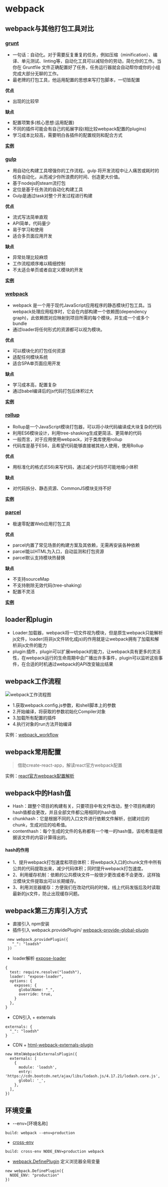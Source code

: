 # webpack 

## webpack与其他打包工具对比

### [grunt](https://www.gruntjs.net/)
- 一句话：自动化。对于需要反复重复的任务，例如压缩（minification）、编译、单元测试、linting等，自动化工具可以减轻你的劳动，简化你的工作。当你在 Gruntfile 文件正确配置好了任务，任务运行器就会自动帮你或你的小组完成大部分无聊的工作。
- 最老牌的打包工具，他运用配置的思想来写打包脚本，一切皆配置

**优点** 
- 出现的比较早

**缺点**
- 配置项繁多(核心思想:运用配置)
- 不同的插件可能会有自己的拓展字段(相比较webpack配置的plugins)
- 学习成本比较高，需要明白各插件的配置规则和配合方式

**[实例](../packTools/grunt_demo)**

### [gulp](https://www.gulpjs.com.cn/)
- 用自动化构建工具增强你的工作流程。gulp 将开发流程中让人痛苦或耗时的任务自动化，从而减少你所浪费的时间、创造更大价值。
- 基于nodejs的steam流打包
- 定位是基于任务流的自动化构建工具
- Gulp是通过task对整个开发过程进行构建

**优点** 
- 流式写法简单直观
- API简单，代码量少
- 易于学习和使用
- 适合多页面应用开发

**缺点**
- 异常处理比较麻烦
- 工作流程顺序难以精细控制
- 不太适合单页或者自定义模块的开发

**[实例](../packTools/gulp_demo)**

### [webpack](https://webpack.docschina.org/concepts/)
- webpack 是一个用于现代JavaScript应用程序的静态模块打包工具。当webpack处理应用程序时，它会在内部构建一个依赖图(dependency graph)，此依赖图对应映射到项目所需的每个模块，并生成一个或多个bundle
- 通过loader将任何形式的资源都可以视为模块。

**优点** 
- 可以模块化的打包任何资源
- 适配任何模块系统
- 适合SPA单页面应用开发

**缺点**
- 学习成本高，配置复杂
- 通过babel编译后的js代码打包后体积过大

**[实例](../packTools/webpack_demo)**

### [rollup](https://www.rollupjs.com/)
- Rollup是一个JavaScript模块打包器，可以将小块代码编译成大块复杂的代码
- 利用ES6模块设计，利用tree-shasking生成更简洁、更简单的代码
- 一般而言，对于应用使用webpack，对于类库使用rollup
- 代码库是基于ES6，且希望代码能够直接被其他人使用，使用Rollup

**优点** 
- 用标准化的格式(ES6)来写代码，通过减少代码尽可能地缩小体积

**缺点**
- 对代码拆分、静态资源、CommonJS模块支持不好

**[实例](../packTools/rollup_demo)**

### [parcel](https://parceljs.org/)
- 极速零配置Web应用打包工具

**优点** 
- parcel内置了常见场景的构建方案及其依赖，无需再安装各种依赖
- parcel能以HTML为入口，自动监测和打包资源
- parcel默认支持模块热替换

**缺点**
- 不支持sourceMap
- 不支持剔除无效代码(tree-shaking)
- 配置不灵活

**[实例](../packTools/parcel_demo)**

## loader和plugin
- Loader:加载器，webpack将一切文件视为模块，但是原生webpack只能解析js文件，loader(将非js文件转化成js)的作用就是让webpack拥有了加载和解析非js文件的能力
- plugin:插件，plugin可以扩展webpack的能力，让webpack具有更多的灵活性，在webpack运行的生命周期中会广播出许多事件，plugin可以监听这些事件，在合适的时机通过webpack的API改变输出结果

## webpack工作流程
![webpack工作流程图](/assets/images/webpack工作流程.jpg)
- 1.获取webpack.config.js参数，和shell脚本上的参数
- 2.开始编译，将获取的参数初始化Compiler对象
- 3.加载所有配置的插件
- 4.执行对象的run方法开始编译

实例：[webpack_workflow](../webpack_example/webpackWorkflow/webpack_flow.js)

## webpack常用配置
> 借助create-react-app，解读react官方webpack配置

实例：[react官方webpack配置解析](../webpack_example/webpack_config_demo/config/webpack.config.bck.js)

## webpack中的Hash值
- Hash：跟整个项目的构建有关，只要项目中有文件改动，整个项目构建的hash值都会更改，并且全部文件都公用相同的hash值
- chunkhash：它是根据不同的入口文件进行依赖文件解析，创建对应的chunk，生成对应的哈希值。
- contenthash：每个生成的文件的名称都有一个唯一的hash值，该哈希值是根据该文件的内容计算得出的。

#### hash的作用
- 1、提升webpack打包速度和项目体积：将webpack入口的chunk文件中所有公共的代码提取出来，减少代码体积；同时提升webpack打包速度。
- 2、利用缓存机制：依赖的公共模块文件一般很少更改或者不会更改，这样独立模块文件提取出可以长期缓存。
- 3、利用浏览器缓存：方便我们在改动代码的时候，线上代码发版后及时读取最新的js文件，防止出现缓存问题。
## webpack第三方库引入方式
- 直接引入  npm安装
- 插件引入  webpack.providePlugin/ [webpack-provide-global-plugin](https://www.npmjs.com/package/webpack-provide-global-plugin)
```
 new webpack.providePlugin({
   "_": "loadsh"
 })
```
- loader解析 [expose-loader](https://www.npmjs.com/package/expose-loader)
```
{
  test: require.resolve("loadsh"),
  loader: "expose-loader",
  options: {
    exposes: {
      globalName: "_",
      override: true,
    }
  },
}
```
- CDN引入 + externals
```
externals: {
  "_": "loadsh"
}
```
- CDN + [html-webpack-externals-plugin](https://www.npmjs.com/package/html-webpack-externals-plugin)
```
new HtmlWebpackExternalsPlugin({
  externals: [
    {
      module: 'loadsh',
      entry: 'https://cdn.bootcdn.net/ajax/libs/lodash.js/4.17.21/lodash.core.js',
      global: '_',
    },
  ],
})
```
## 环境变量
- --env=[环境名称]
```
build: webpack --env=production
```
- [cross-env](https://www.npmjs.com/package/cross-env)
```
build: cross-env NODE_ENV=production webpack 
```
- [webpack.DefinePlugin](https://webpack.docschina.org/plugins/define-plugin/) 定义浏览器全局变量
```
new webpack.DefinePlugin({
  NODE_ENV: "production"
})
```

## 